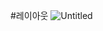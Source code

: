 #레이아웃
![Untitled](https://user-images.githubusercontent.com/96511110/155458768-4319c245-11ab-4e57-af37-95deb1de723c.png)
